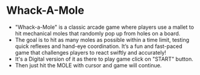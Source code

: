﻿# Whack-A-Mole
* "Whack-a-Mole" is a classic arcade game where players use a mallet to hit mechanical moles that randomly pop up from holes on a board. 
* The goal is to hit as many moles as possible within a time limit, testing quick reflexes and hand-eye coordination. It’s a fun and fast-paced game that challenges players to react swiftly and accurately!
* It's a Digital version of it as there to play game click on "START" button.
* Then just hit the MOLE with cursor and game will continue.
